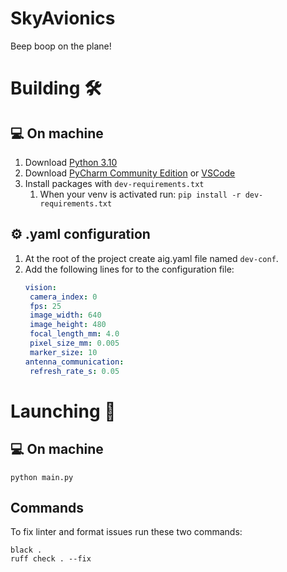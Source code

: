 # SkyAvionics
Beep boop on the plane!

# Building :hammer_and_wrench:

## :computer: On machine
1. Download [Python 3.10](https://www.python.org/downloads/release/python-3100/)
2. Download [PyCharm Community Edition](https://www.jetbrains.com/pycharm/download/) or [VSCode](https://code.visualstudio.com/download)
3. Install packages with `dev-requirements.txt`
   1. When your venv is activated run: `pip install -r dev-requirements.txt`

## :gear: .yaml configuration
1. At the root of the project create aig.yaml file named `dev-conf`.
2. Add the following lines for to the configuration file:
    ```yaml
   vision:
     camera_index: 0
     fps: 25
     image_width: 640
     image_height: 480
     focal_length_mm: 4.0
     pixel_size_mm: 0.005
     marker_size: 10
   antenna_communication:
     refresh_rate_s: 0.05
    ```

# Launching :rocket:

## :computer: On machine
```commandline
python main.py
```

## Commands
To fix linter and format issues run these two commands:
```commandline
black .
ruff check . --fix
```
